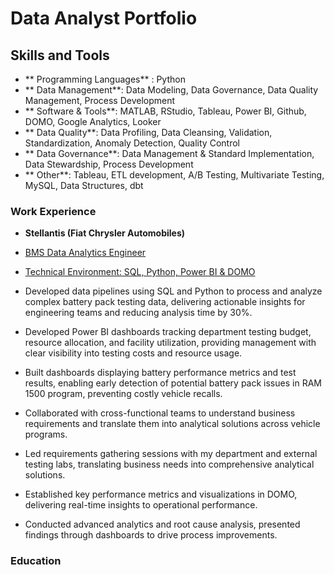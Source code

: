 # Data Analyst Portfolio

## Skills and Tools
- ** Programming Languages** : Python
- ** Data Management**: Data Modeling, Data Governance, Data Quality Management, Process Development
- ** Software & Tools**: MATLAB, RStudio, Tableau, Power BI, Github, DOMO, Google Analytics, Looker
- ** Data Quality**: Data Profiling, Data Cleansing, Validation, Standardization, Anomaly Detection, Quality Control
- ** Data Governance**: Data Management & Standard Implementation, Data Stewardship, Process Development
- ** Other**: Tableau, ETL development, A/B Testing, Multivariate Testing, MySQL, Data Structures, dbt

### Work Experience 
- **Stellantis (Fiat Chrysler Automobiles)**
- <u> BMS Data Analytics Engineer </u>
- <u> Technical Environment: SQL, Python, Power BI & DOMO </u>

- Developed data pipelines using SQL and Python to process and analyze complex battery pack testing
data, delivering actionable insights for engineering teams and reducing analysis time by 30%.
- Developed Power BI dashboards tracking department testing budget, resource allocation, and facility
utilization, providing management with clear visibility into testing costs and resource usage.
- Built dashboards displaying battery performance metrics and test results, enabling early detection of
potential battery pack issues in RAM 1500 program, preventing costly vehicle recalls.
- Collaborated with cross-functional teams to understand business requirements and translate them into
analytical solutions across vehicle programs.
- Led requirements gathering sessions with my department and external testing labs, translating business
needs into comprehensive analytical solutions.
- Established key performance metrics and visualizations in DOMO, delivering real-time insights to
operational performance.
- Conducted advanced analytics and root cause analysis, presented findings through dashboards to drive
process improvements.

### Education
